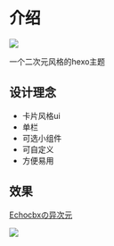 # 介绍

![](https://pic.imgdb.cn/item/64061c93f144a01007f083cb.jpg)

一个二次元风格的hexo主题

## 设计理念

- 卡片风格ui
- 单栏
- 可选小组件
- 可自定义
- 方便易用

## 效果

[Echocbxの异次元](https://ezgx.site/)

![](https://pic.imgdb.cn/item/64061c93f144a01007f083cb.jpg)